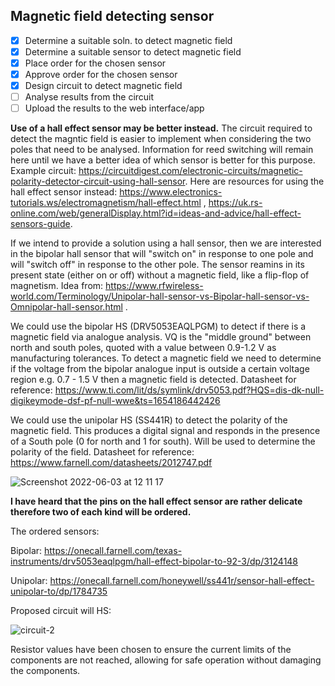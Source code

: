 ## Magnetic field detecting sensor

- [x] Determine a suitable soln. to detect magnetic field
- [x] Determine a suitable sensor to detect magnetic field
- [x] Place order for the chosen sensor
- [x] Approve order for the chosen sensor
- [x] Design circuit to detect magnetic field
- [ ] Analyse results from the circuit
- [ ] Upload the results to the web interface/app

**Use of a hall effect sensor may be better instead.**
The circuit required to detect the magntic field is easier to implement when considering the two poles that need to be analysed. Information for reed switching will remain here until we have a better idea of which sensor is better for this purpose. Example circuit: https://circuitdigest.com/electronic-circuits/magnetic-polarity-detector-circuit-using-hall-sensor. Here are resources for using the hall effect sensor instead: https://www.electronics-tutorials.ws/electromagnetism/hall-effect.html , https://uk.rs-online.com/web/generalDisplay.html?id=ideas-and-advice/hall-effect-sensors-guide.

If we intend to provide a solution using a hall sensor, then we are interested in the bipolar hall sensor that will "switch on" in response to one pole and will "switch off" in response to the other pole. The sensor reamins in its present state (either on or off) without a magnetic field, like a flip-flop of magnetism. Idea from: https://www.rfwireless-world.com/Terminology/Unipolar-hall-sensor-vs-Bipolar-hall-sensor-vs-Omnipolar-hall-sensor.html . 

We could use the bipolar HS (DRV5053EAQLPGM) to detect if there is a magnetic field via analogue analysis. VQ is the "middle ground" between north and south poles, quoted with a value between 0.9-1.2 V as manufacturing tolerances. To detect a magnetic field we need to determine if the voltage from the bipolar analogue input is outside a certain voltage region e.g. 0.7 - 1.5 V then a magnetic field is detected. Datasheet for reference: https://www.ti.com/lit/ds/symlink/drv5053.pdf?HQS=dis-dk-null-digikeymode-dsf-pf-null-wwe&ts=1654186442426

We could use the unipolar HS (SS441R) to detect the polarity of the magnetic field. This produces a digital signal and responds in the presence of a South pole (0 for north and 1 for south). Will be used to determine the polarity of the field. Datasheet for reference: https://www.farnell.com/datasheets/2012747.pdf 

![Screenshot 2022-06-03 at 12 11 17](https://user-images.githubusercontent.com/106095203/171843051-7bf609bd-7622-4e34-9223-2bce74ee30bd.png)

**I have heard that the pins on the hall effect sensor are rather delicate therefore two of each kind will be ordered.**

The ordered sensors:

Bipolar: https://onecall.farnell.com/texas-instruments/drv5053eaqlpgm/hall-effect-bipolar-to-92-3/dp/3124148

Unipolar: https://onecall.farnell.com/honeywell/ss441r/sensor-hall-effect-unipolar-to/dp/1784735 

Proposed circuit will HS: 

![circuit-2](https://user-images.githubusercontent.com/106095203/171848226-dc738b46-7dbd-4f10-a798-017f355e1281.png)

Resistor values have been chosen to ensure the current limits of the components are not reached, allowing for safe operation without damaging the components. 
